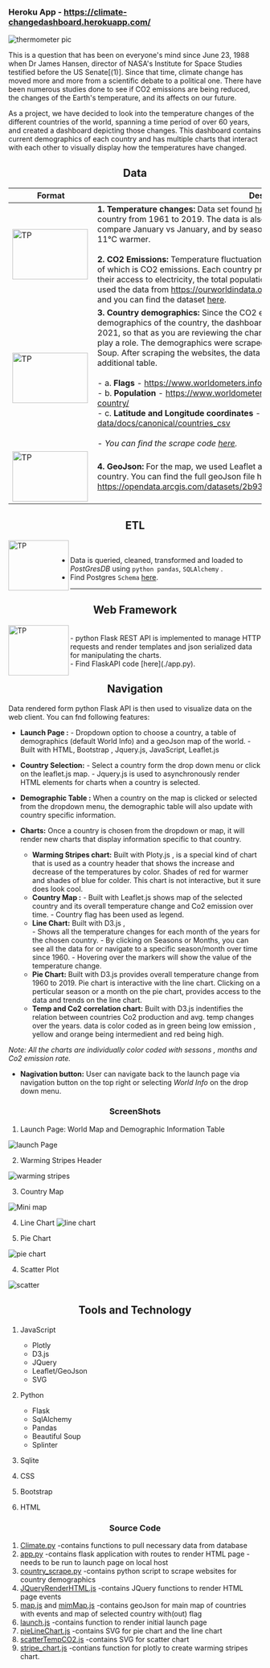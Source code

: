 ### Heroku App - https://climate-changedashboard.herokuapp.com/
![thermometer pic](https://github.com/divya-gh/Climate-Interactive-Dashboard/blob/corters22/Images/thermometer%20pic.png)

This is a question that has been on everyone's mind since June 23, 1988 when Dr James Hansen, director of NASA's Institute for Space Studies testified before the US Senate[(1)]. Since that time, climate change has moved more and more from a scientific debate to a political one. There have been numerous studies done to see if CO2 emissions are being reduced, the changes of the Earth's temperature, and its affects on our future. 

As a project, we have decided to look into the temperature changes of the different countries of the world, spanning a time period of over 60 years, and created a dashboard depicting those changes. This dashboard contains current demographics of each country and has multiple charts that interact with each other to visually display how the temperatures have changed.

<h2 align='center'>Data</h2>

|         Format      |        Description       |
| ------------------------------ | ------------- |
| <img src="./static/Image/csv.png" alt="TP" align='left'  width="150" height="100">         |  **1. Temperature changes:** Data set found [here](https://www.kaggle.com/sevgisarac/temperature-change?select=Environment_Temperature_change_E_All_Data_NOFLAG.csv) shows the changes in temperature in each country from 1961 to 2019. The data is also split up into each month, so that you can compare January vs January, and by season. The changes go anywhere from 9&deg;C cooler to 11&deg;C warmer.<br/><br/> **2. CO2 Emissions:** Temperature fluctuations can be caused by many different events, one of which is CO2 emissions. Each country produces different amounts of CO2 dependent on their access to electricity, the total population, the urban population and other factors. We used the data from https://ourworldindata.org/co2-and-other-greenhouse-gas-emissions and you can find the dataset [here](./static/data/CO2_emission.csv). |
|         <img src="./static/Image/webScrape1.png" alt="TP" align='left'  width="150" height="100">                        |   **3. Country demographics:** Since the CO2 emissions can be influenced by the demographics of the country, the dashboard includes current demographics, as of May 2021, so that as you are reviewing the charts, you can see how the demographics might play a role. The demographics were scraped from three different websites using Beautiful Soup. After scraping the websites, the data was pushed into the sqlite database as an additional table.<br><br>- a. __Flags__ - https://www.worldometers.info/geography/flags-of-the-world/<br>- b. __Population__ - https://www.worldometers.info/world-population/population-by-country/<br>-  c. __Latitude and Longitude coordinates__ - https://developers.google.com/public-data/docs/canonical/countries_csv<br><br>-  *You can find the scrape code [here](./country_scrape.py).*  |
|         <img src="./static/Image/Geojson.jpg" alt="TP" align='left'  width="150" height="100">                        |   **4. GeoJson:** For the map, we used Leaflet and geoJson files for the boundaries of the each country. You can find the full geoJson file here https://opendata.arcgis.com/datasets/2b93b06dc0dc4e809d3c8db5cb96ba69_0.geojson.  |

<h2 align='center'>ETL</h2>

<img src="./static/Image/postgresql-logo.png" alt="TP" align='left'  width="120" height="100"> <br/>
- Data is queried, cleaned, transformed and loaded to *PostGresDB* using `python pandas`, `SQLAlchemy` . <br/>
- Find Postgres `Schema` [here](./static/data/climateDB.db.sql).
----
<h2 align='center'>Web Framework</h2>
<img src="./static/Image/flask_api.jpg" alt="TP" align='left'  width="120" height="100"> <br/>
- python Flask REST API is implemented to manage HTTP requests and render templates and json serialized data for manipulating the charts. <br/>
- Find FlaskAPI code [here](./app.py).

<h2 align='center'>Navigation</h2>

Data rendered form python Flask API is then used to visualize data on the web client. You can fnd following features:

- __Launch Page :__  - Dropdown option to choose a country, a table of demographics (default World Info) and a geoJson map of the world. 
                     - Built with HTML, Bootstrap , Jquery.js, JavaScript, Leaflet.js
               
- __Country Selection:__  - Select a country form the drop down menu or click on the leaflet.js map.
                          - Jquery.js is used to asynchronously render HTML elements for charts when a country is selected.
 
- __Demographic Table :__ When a country on the map is clicked or selected from the dropdown menu, the demographic table will also update with country specific information.

- __Charts:__ Once a country is chosen from the dropdown or map, it will render new charts that display information specific to that country. 

   - __Warming Stripes chart:__ Built with Ploty.js , is a special kind of chart that is used as a country header that shows the increase and decrease of the temperatures 
                                     by color. Shades of red for warmer and shades of blue for colder. This chart is not interactive, but it sure does look cool.
   - __Country Map :__ - Built with Leaflet.js shows map of the selected country and its overall temperature change and Co2 emission over time.
                       - Country flag has been used as legend.
   - __Line Chart:__ Built with D3.js ,     
                            - Shows all the temperature changes for each month of the years for the chosen country.
                            - By clicking on Seasons or Months, you can see all the data for or navigate to a specific season/month over time since 1960. 
                            - Hovering over the markers will show the value of the temperature change.
   - __Pie Chart:__ Built with D3.js provides overall temperature change from 1960 to 2019. Pie chart is interactive with the line chart. Clicking on a perticular season or 
                    a month on the pie chart, provides access to the data and trends on the line chart.
   - __Temp and Co2 correlation chart:__ Built with D3.js indentifies the relation between countries Co2 production and avg. temp changes over the years. data is 
                                         color coded as in green being low emission , yellow and orange being intermedient and red being high.
        
*Note: All the charts are individually color coded with sessons , months and Co2 emission rate.*

- __Nagivation button:__ User can navigate back to the launch page via navigation button on the top right or selecting *World Info* on the drop down menu.
  
  
<h3 align='center'>ScreenShots</h3>

1. Launch Page: World Map and Demographic Information Table

![launch Page](https://github.com/divya-gh/Climate-Interactive-Dashboard/blob/main/static/Image/screenshot-minimap.PNG)

2. Warming Stripes Header

![warming stripes](https://github.com/divya-gh/Climate-Interactive-Dashboard/blob/main/static/Image/screenshot-warming-stripes.PNG)

3. Country Map

![Mini map](https://github.com/divya-gh/Climate-Interactive-Dashboard/blob/main/static/Image/screenshot-minimap.PNG)

4. Line Chart
![line chart](https://github.com/divya-gh/Climate-Interactive-Dashboard/blob/main/static/Image/screenshot-line-chart.PNG)

5. Pie Chart

![pie chart](https://github.com/divya-gh/Climate-Interactive-Dashboard/blob/main/static/Image/screenshot-piechart.PNG)

4. Scatter Plot

![scatter](https://github.com/divya-gh/Climate-Interactive-Dashboard/blob/main/static/Image/screenshot-scatter-chart.PNG)


<h2 align='center'>Tools and Technology</h2>

1. JavaScript
 
    + Plotly
    + D3.js
    + JQuery
    + Leaflet/GeoJson
    + SVG

2. Python

    + Flask
    + SqlAlchemy
    + Pandas
    + Beautiful Soup
    + Splinter

3. Sqlite
4. CSS
5. Bootstrap
6. HTML


<h3 align='center'>Source Code</h3>

1. [Climate.py](https://github.com/divya-gh/Climate-Interactive-Dashboard/blob/main/climate.py)
    -contains functions to pull necessary data from database
2. [app.py](https://github.com/divya-gh/Climate-Interactive-Dashboard/blob/main/app.py)
    -contains flask application with routes to render HTML page
    -needs to be run to launch page on local host
3. [country_scrape.py](https://github.com/divya-gh/Climate-Interactive-Dashboard/blob/main/country_scrape.py)
    -contains python script to scrape websites for country demographics
4. [JQueryRenderHTML.js](https://github.com/divya-gh/Climate-Interactive-Dashboard/blob/main/static/js/JQueryRenderHTML.js)
    -contains JQuery functions to render HTML page events
5. [map.js](https://github.com/divya-gh/Climate-Interactive-Dashboard/blob/main/static/js/map.js) and [mimMap.js](https://github.com/divya-gh/Climate-Interactive-Dashboard/blob/main/static/js/mimMap.js)
    -contains geoJson for main map of countries with events and map of selected country with(out) flag
6. [launch.js](https://github.com/divya-gh/Climate-Interactive-Dashboard/blob/main/static/js/launch.js)
    -contains function to render initial launch page
7. [pieLineChart.js](https://github.com/divya-gh/Climate-Interactive-Dashboard/blob/main/static/js/pieLineChart.js)
    -contains SVG for pie chart and the line chart
8. [scatterTempCO2.js](https://github.com/divya-gh/Climate-Interactive-Dashboard/blob/main/static/js/scatterTempCO2.js)
    -contains SVG for scatter chart
9. [stripe_chart.js](https://github.com/divya-gh/Climate-Interactive-Dashboard/blob/main/static/js/stripe_chart.js)
    -contians function for plotly to create warming stripes chart.




